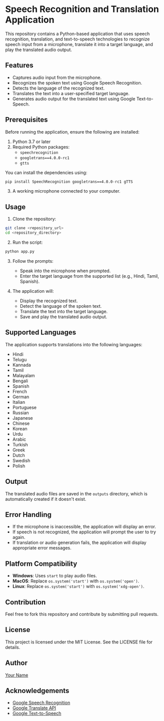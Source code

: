 # Speech Recognition and Translation Application

This repository contains a Python-based application that uses speech recognition, translation, and text-to-speech technologies to recognize speech input from a microphone, translate it into a target language, and play the translated audio output.

## Features
- Captures audio input from the microphone.
- Recognizes the spoken text using Google Speech Recognition.
- Detects the language of the recognized text.
- Translates the text into a user-specified target language.
- Generates audio output for the translated text using Google Text-to-Speech.

## Prerequisites

Before running the application, ensure the following are installed:

1. Python 3.7 or later
2. Required Python packages:
   - `speechrecognition`
   - `googletrans==4.0.0-rc1`
   - `gtts`

You can install the dependencies using:
```bash
pip install SpeechRecognition googletrans==4.0.0-rc1 gTTS
```

3. A working microphone connected to your computer.

## Usage

1. Clone the repository:
```bash
git clone <repository_url>
cd <repository_directory>
```

2. Run the script:
```bash
python app.py
```

3. Follow the prompts:
   - Speak into the microphone when prompted.
   - Enter the target language from the supported list (e.g., Hindi, Tamil, Spanish).

4. The application will:
   - Display the recognized text.
   - Detect the language of the spoken text.
   - Translate the text into the target language.
   - Save and play the translated audio output.

## Supported Languages

The application supports translations into the following languages:
- Hindi
- Telugu
- Kannada
- Tamil
- Malayalam
- Bengali
- Spanish
- French
- German
- Italian
- Portuguese
- Russian
- Japanese
- Chinese
- Korean
- Urdu
- Arabic
- Turkish
- Greek
- Dutch
- Swedish
- Polish

## Output

The translated audio files are saved in the `outputs` directory, which is automatically created if it doesn't exist.

## Error Handling
- If the microphone is inaccessible, the application will display an error.
- If speech is not recognized, the application will prompt the user to try again.
- If translation or audio generation fails, the application will display appropriate error messages.

## Platform Compatibility
- **Windows**: Uses `start` to play audio files.
- **MacOS**: Replace `os.system('start')` with `os.system('open')`.
- **Linux**: Replace `os.system('start')` with `os.system('xdg-open')`.

## Contribution
Feel free to fork this repository and contribute by submitting pull requests.

## License
This project is licensed under the MIT License. See the LICENSE file for details.

## Author
[Your Name](https://github.com/your-github-profile)

## Acknowledgements
- [Google Speech Recognition](https://pypi.org/project/SpeechRecognition/)
- [Google Translate API](https://pypi.org/project/googletrans/)
- [Google Text-to-Speech](https://pypi.org/project/gTTS/)

